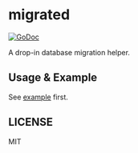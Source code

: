 # migrated

[![GoDoc](https://godoc.org/github.com/b4fun/migrated?status.svg)](https://godoc.org/github.com/b4fun/migrated)

A drop-in database migration helper.

## Usage & Example

See [example](./example) first.

## LICENSE

MIT
